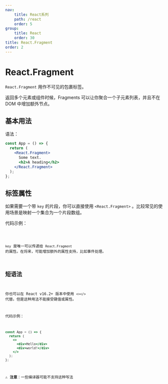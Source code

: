 ```yaml
---
nav:
    title: React系列
    path: /react
    order: 5
group:
    title: React
    order: 30
title: React.Fragment
order: 2
---
```


# React.Fragment

`React.Fragment` 用作不可见的包裹标签。

返回多个元素或组件时候，Fragments 可以让你聚合一个子元素列表，并且不在 DOM 中增加额外节点。

## 基本用法

语法：

```jsx | pure
const App = () => {
  return (
    <React.Fragment>
      Some text.
      <h2>A heading</h2>
    </React.Fragment>
  );
};
```

## 标签属性

如果需要一个带 `key` 的片段，你可以直接使用 `<React.Fragment>` 。比较常见的使用场景是映射一个集合为一个片段数组。

代码示例：

<code src="https://tsejx.github.io/react-guidebook/~demos/react-guidebook-fragment" />

`key` 是唯一可以传递给 `React.Fragment` 的属性。在将来，可能增加额外的属性支持，比如事件处理。

## 短语法

你也可以在 React v16.2+ 版本中使用 `<></>` 代替。但是这种用法不能接受键值或属性。

代码示例：

```jsx | pure
const App = () => {
  return (
    <>
      <div>Hello</div>
      <div>world!</div>
    </>
  );
};
```

⚠️ **注意**：一些编译器可能不支持这种写法
